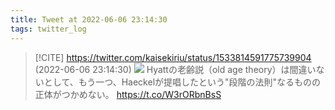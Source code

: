 ```yaml
---
title: Tweet at 2022-06-06 23:14:30
tags: twitter_log
---
```


> [!CITE] https://twitter.com/kaisekiriu/status/1533814591775739904 (2022-06-06 23:14:30)
> ![](https://twitter.com/kaisekiriu/status/1533814591775739904)
> Hyattの老齢説（old age theory）は間違いないとして、もう一つ、Haeckelが提唱したという"段階の法則"なるものの正体がつかめない。 https://t.co/W3rORbnBsS
